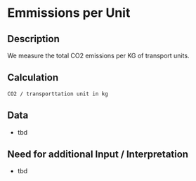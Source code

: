 # Emmissions per Unit

## Description
We measure the total CO2 emissions per KG of transport units.

## Calculation
`CO2 / transporttation unit in kg`

## Data
* tbd

## Need for additional Input / Interpretation
* tbd
